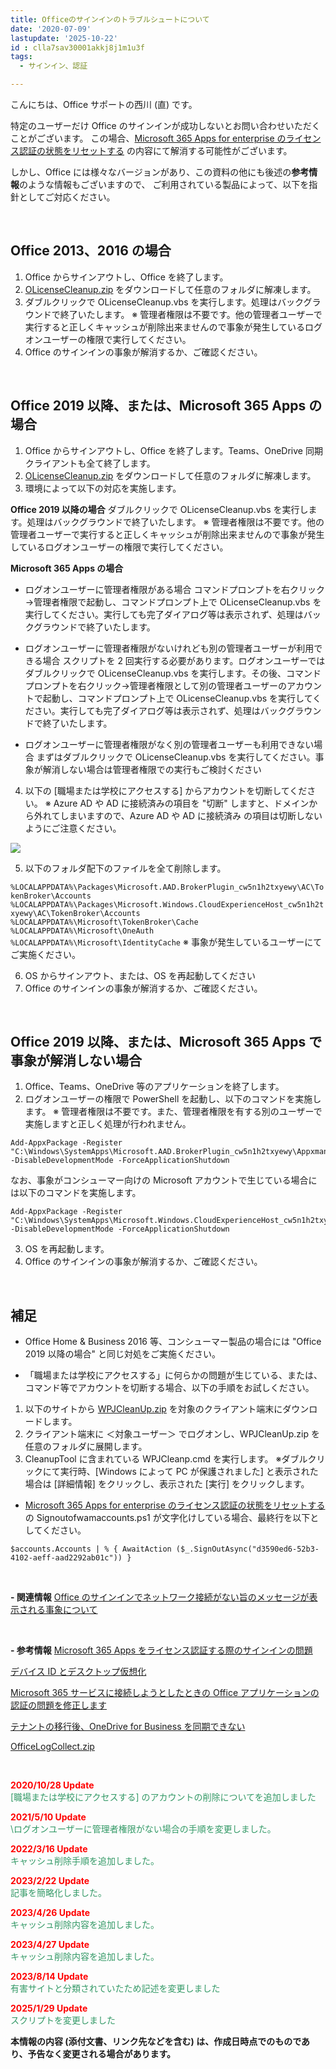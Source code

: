 ```yaml
---
title: Officeのサインインのトラブルシュートについて
date: '2020-07-09'
lastupdate: '2025-10-22'
id : clla7sav30001akkj8j1m1u3f
tags:
  - サインイン、認証

---
```


こんにちは、Office サポートの西川 (直) です。 

特定のユーザーだけ Office のサインインが成功しないとお問い合わせいただくことがございます。
この場合、[Microsoft 365 Apps for enterprise のライセンス認証の状態をリセットする](https://docs.microsoft.com/ja-jp/office/troubleshoot/activation/reset-office-365-proplus-activation-state) の内容にて解消する可能性がございます。

しかし、Office には様々なバージョンがあり、この資料の他にも後述の**参考情報**のような情報もございますので、
ご利用されている製品によって、以下を指針としてご対応ください。

<br>

Office 2013、2016 の場合
--
1. Office からサインアウトし、Office を終了します。
2. [OLicenseCleanup.zip](https://download.microsoft.com/download/e/1/b/e1bbdc16-fad4-4aa2-a309-2ba3cae8d424/OLicenseCleanup.zip) をダウンロードして任意のフォルダに解凍します。
3. ダブルクリックで OLicenseCleanup.vbs を実行します。処理はバックグラウンドで終了いたします。
※ 管理者権限は不要です。他の管理者ユーザーで実行すると正しくキャッシュが削除出来ませんので事象が発生しているログオンユーザーの権限で実行してください。
4. Office のサインインの事象が解消するか、ご確認ください。

<br>

Office 2019 以降、または、Microsoft 365 Apps の場合
--
1. Office からサインアウトし、Office を終了します。Teams、OneDrive 同期クライアントも全て終了します。
2. [OLicenseCleanup.zip](https://download.microsoft.com/download/e/1/b/e1bbdc16-fad4-4aa2-a309-2ba3cae8d424/OLicenseCleanup.zip) をダウンロードして任意のフォルダに解凍します。
3. 環境によって以下の対応を実施します。

**Office 2019 以降の場合**
ダブルクリックで OLicenseCleanup.vbs を実行します。処理はバックグラウンドで終了いたします。
※ 管理者権限は不要です。他の管理者ユーザーで実行すると正しくキャッシュが削除出来ませんので事象が発生しているログオンユーザーの権限で実行してください。

**Microsoft 365 Apps の場合**
- ログオンユーザーに管理者権限がある場合
コマンドプロンプトを右クリック→管理者権限で起動し、コマンドプロンプト上で OLicenseCleanup.vbs を実行してください。実行しても完了ダイアログ等は表示されず、処理はバックグラウンドで終了いたします。

- ログオンユーザーに管理者権限がないけれども別の管理者ユーザーが利用できる場合
スクリプトを 2 回実行する必要があります。ログオンユーザーではダブルクリックで OLicenseCleanup.vbs を実行します。その後、コマンドプロンプトを右クリック→管理者権限として別の管理者ユーザーのアカウントで起動し、コマンドプロンプト上で OLicenseCleanup.vbs を実行してください。実行しても完了ダイアログ等は表示されず、処理はバックグラウンドで終了いたします。

- ログオンユーザーに管理者権限がなく別の管理者ユーザーも利用できない場合
まずはダブルクリックで OLicenseCleanup.vbs を実行してください。事象が解消しない場合は管理者権限での実行もご検討ください


4. 以下の \[職場または学校にアクセスする\] からアカウントを切断してください。
※ Azure AD や AD に接続済みの項目を "切断" しますと、ドメインから外れてしまいますので、Azure AD や AD に接続済み の項目は切断しないようにご注意ください。

![](image01.png)  

5. 以下のフォルダ配下のファイルを全て削除します。

`%LOCALAPPDATA%\Packages\Microsoft.AAD.BrokerPlugin_cw5n1h2txyewy\AC\TokenBroker\Accounts`
`%LOCALAPPDATA%\Packages\Microsoft.Windows.CloudExperienceHost_cw5n1h2txyewy\AC\TokenBroker\Accounts`
`%LOCALAPPDATA%\Microsoft\TokenBroker\Cache`
`%LOCALAPPDATA%\Microsoft\OneAuth`
`%LOCALAPPDATA%\Microsoft\IdentityCache`
※ 事象が発生しているユーザーにてご実施ください。

6. OS からサインアウト、または、OS を再起動してください
7. Office のサインインの事象が解消するか、ご確認ください。

<br>

Office 2019 以降、または、Microsoft 365 Apps で事象が解消しない場合
--
1. Office、Teams、OneDrive 等のアプリケーションを終了します。
2. ログオンユーザーの権限で PowerShell を起動し、以下のコマンドを実施します。
※ 管理者権限は不要です。また、管理者権限を有する別のユーザーで実施しますと正しく処理が行われません。

```
Add-AppxPackage -Register "C:\Windows\SystemApps\Microsoft.AAD.BrokerPlugin_cw5n1h2txyewy\Appxmanifest.xml" -DisableDevelopmentMode -ForceApplicationShutdown
```

なお、事象がコンシューマー向けの Microsoft アカウントで生じている場合には以下のコマンドを実施します。

```
Add-AppxPackage -Register "C:\Windows\SystemApps\Microsoft.Windows.CloudExperienceHost_cw5n1h2txyewy\Appxmanifest.xml" -DisableDevelopmentMode -ForceApplicationShutdown
```

3. OS を再起動します。
4. Office のサインインの事象が解消するか、ご確認ください。


<br>

**補足**
--
- Office Home & Business 2016 等、コンシューマー製品の場合には "Office 2019 以降の場合" と同じ対処をご実施ください。

- 「職場または学校にアクセスする」に何らかの問題が生じている、または、コマンド等でアカウントを切断する場合、以下の手順をお試しください。
1. 以下のサイトから [WPJCleanUp.zip](https://download.microsoft.com/download/8/e/f/8ef13ae0-6aa8-48a2-8697-5b1711134730/WPJCleanUp.zip) を対象のクライアント端末にダウンロードします。  
2. クライアント端末に ＜対象ユーザー＞ でログオンし、WPJCleanUp.zip を任意のフォルダに展開します。
3. CleanupTool に含まれている WPJCleanp.cmd を実行します。
※ダブルクリックにて実行時、\[Windows によって PC が保護されました\] と表示された場合は \[詳細情報\] をクリックし、表示された \[実行\] をクリックします。  

- [Microsoft 365 Apps for enterprise のライセンス認証の状態をリセットする](https://docs.microsoft.com/ja-jp/office/troubleshoot/activation/reset-office-365-proplus-activation-state) の Signoutofwamaccounts.ps1 が文字化けしている場合、最終行を以下としてください。

```
$accounts.Accounts | % { AwaitAction ($_.SignOutAsync("d3590ed6-52b3-4102-aeff-aad2292ab01c")) }
```


<br>

**\- 関連情報**
[Office のサインインでネットワーク接続がない旨のメッセージが表示される事象について](https://officesupportjp.github.io/blog/cl0m75al4001gmcvse36w64dv/index.html)

<br>

**\- 参考情報**
[Microsoft 365 Apps をライセンス認証する際のサインインの問題](https://learn.microsoft.com/ja-jp/office/troubleshoot/activation/sign-in-issues)

[デバイス ID とデスクトップ仮想化](https://learn.microsoft.com/ja-jp/azure/active-directory/devices/howto-device-identity-virtual-desktop-infrastructure)

[Microsoft 365 サービスに接続しようとしたときの Office アプリケーションの認証の問題を修正します](https://learn.microsoft.com/ja-jp/microsoft-365/troubleshoot/authentication/automatic-authentication-fails)

[テナントの移行後、OneDrive for Business を同期できない](https://learn.microsoft.com/ja-jp/sharepoint/troubleshoot/sync/cant-sync-after-migration)

[OfficeLogCollect.zip](OfficeLogCollect_v3.1.zip) 

<br>

<span style="color:#ff0000">**2020/10/28  Update**</span>  
<span style="color:#339966">\[職場または学校にアクセスする\] のアカウントの削除についてを追加しました</span>

<span style="color:#ff0000">**2021/5/10  Update**</span>  
<span style="color:#339966">\ログオンユーザーに管理者権限がない場合の手順を変更しました。</span>

<span style="color:#ff0000">**2022/3/16  Update**</span>  
<span style="color:#339966">キャッシュ削除手順を追加しました。</span>

<span style="color:#ff0000">**2023/2/22  Update**</span>  
<span style="color:#339966">記事を簡略化しました。</span>

<span style="color:#ff0000">**2023/4/26  Update**</span>  
<span style="color:#339966">キャッシュ削除内容を追加しました。</span>

<span style="color:#ff0000">**2023/4/27  Update**</span>  
<span style="color:#339966">キャッシュ削除内容を追加しました。</span>

<span style="color:#ff0000">**2023/8/14  Update**</span>  
<span style="color:#339966">有害サイトと分類されていたため記述を変更しました</span>

<span style="color:#ff0000">**2025/1/29  Update**</span>  
<span style="color:#339966">スクリプトを変更しました</span>

**本情報の内容 (添付文書、リンク先などを含む) は、作成日時点でのものであり、予告なく変更される場合があります。**